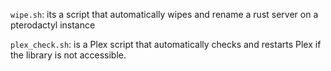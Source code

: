 `wipe.sh`:  its a script that automatically wipes and rename a rust server on a pterodactyl instance  

`plex_check.sh`: is a Plex script that automatically checks and restarts Plex if the library is not accessible.

